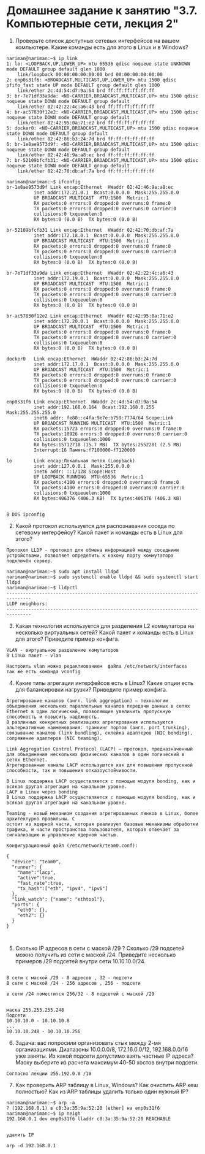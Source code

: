 # Домашнее задание к занятию "3.7. Компьютерные сети, лекция 2"

1. Проверьте список доступных сетевых интерфейсов на вашем компьютере. Какие команды есть для этого в Linux и в Windows?

```commandline
nariman@nariman:~$ ip link
1: lo: <LOOPBACK,UP,LOWER_UP> mtu 65536 qdisc noqueue state UNKNOWN mode DEFAULT group default qlen 1000
    link/loopback 00:00:00:00:00:00 brd 00:00:00:00:00:00
2: enp0s31f6: <BROADCAST,MULTICAST,UP,LOWER_UP> mtu 1500 qdisc pfifo_fast state UP mode DEFAULT group default qlen 1000
    link/ether 2c:4d:54:d7:9a:54 brd ff:ff:ff:ff:ff:ff
3: br-7e71df33a9da: <NO-CARRIER,BROADCAST,MULTICAST,UP> mtu 1500 qdisc noqueue state DOWN mode DEFAULT group default 
    link/ether 02:42:22:4c:a6:43 brd ff:ff:ff:ff:ff:ff
4: br-ac57830f12e2: <NO-CARRIER,BROADCAST,MULTICAST,UP> mtu 1500 qdisc noqueue state DOWN mode DEFAULT group default 
    link/ether 02:42:95:0a:71:e2 brd ff:ff:ff:ff:ff:ff
5: docker0: <NO-CARRIER,BROADCAST,MULTICAST,UP> mtu 1500 qdisc noqueue state DOWN mode DEFAULT group default 
    link/ether 02:42:86:b3:24:7d brd ff:ff:ff:ff:ff:ff
6: br-1e8ae9573d9f: <NO-CARRIER,BROADCAST,MULTICAST,UP> mtu 1500 qdisc noqueue state DOWN mode DEFAULT group default 
    link/ether 02:42:46:9a:a8:ec brd ff:ff:ff:ff:ff:ff
7: br-52109bfcfb31: <NO-CARRIER,BROADCAST,MULTICAST,UP> mtu 1500 qdisc noqueue state DOWN mode DEFAULT group default 
    link/ether 02:42:70:db:af:7a brd ff:ff:ff:ff:ff:ff

```

```commandline
nariman@nariman:~$ ifconfig
br-1e8ae9573d9f Link encap:Ethernet  HWaddr 02:42:46:9a:a8:ec  
          inet addr:172.21.0.1  Bcast:0.0.0.0  Mask:255.255.0.0
          UP BROADCAST MULTICAST  MTU:1500  Metric:1
          RX packets:0 errors:0 dropped:0 overruns:0 frame:0
          TX packets:0 errors:0 dropped:0 overruns:0 carrier:0
          collisions:0 txqueuelen:0 
          RX bytes:0 (0.0 B)  TX bytes:0 (0.0 B)

br-52109bfcfb31 Link encap:Ethernet  HWaddr 02:42:70:db:af:7a  
          inet addr:172.18.0.1  Bcast:0.0.0.0  Mask:255.255.0.0
          UP BROADCAST MULTICAST  MTU:1500  Metric:1
          RX packets:0 errors:0 dropped:0 overruns:0 frame:0
          TX packets:0 errors:0 dropped:0 overruns:0 carrier:0
          collisions:0 txqueuelen:0 
          RX bytes:0 (0.0 B)  TX bytes:0 (0.0 B)

br-7e71df33a9da Link encap:Ethernet  HWaddr 02:42:22:4c:a6:43  
          inet addr:172.19.0.1  Bcast:0.0.0.0  Mask:255.255.0.0
          UP BROADCAST MULTICAST  MTU:1500  Metric:1
          RX packets:0 errors:0 dropped:0 overruns:0 frame:0
          TX packets:0 errors:0 dropped:0 overruns:0 carrier:0
          collisions:0 txqueuelen:0 
          RX bytes:0 (0.0 B)  TX bytes:0 (0.0 B)

br-ac57830f12e2 Link encap:Ethernet  HWaddr 02:42:95:0a:71:e2  
          inet addr:172.20.0.1  Bcast:0.0.0.0  Mask:255.255.0.0
          UP BROADCAST MULTICAST  MTU:1500  Metric:1
          RX packets:0 errors:0 dropped:0 overruns:0 frame:0
          TX packets:0 errors:0 dropped:0 overruns:0 carrier:0
          collisions:0 txqueuelen:0 
          RX bytes:0 (0.0 B)  TX bytes:0 (0.0 B)

docker0   Link encap:Ethernet  HWaddr 02:42:86:b3:24:7d  
          inet addr:172.17.0.1  Bcast:0.0.0.0  Mask:255.255.0.0
          UP BROADCAST MULTICAST  MTU:1500  Metric:1
          RX packets:0 errors:0 dropped:0 overruns:0 frame:0
          TX packets:0 errors:0 dropped:0 overruns:0 carrier:0
          collisions:0 txqueuelen:0 
          RX bytes:0 (0.0 B)  TX bytes:0 (0.0 B)

enp0s31f6 Link encap:Ethernet  HWaddr 2c:4d:54:d7:9a:54  
          inet addr:192.168.0.164  Bcast:192.168.0.255  Mask:255.255.255.0
          inet6 addr: fe80::c4fa:9e7e:b759:7774/64 Scope:Link
          UP BROADCAST RUNNING MULTICAST  MTU:1500  Metric:1
          RX packets:15723 errors:0 dropped:0 overruns:0 frame:0
          TX packets:10926 errors:0 dropped:0 overruns:0 carrier:0
          collisions:0 txqueuelen:1000 
          RX bytes:15712718 (15.7 MB)  TX bytes:2552281 (2.5 MB)
          Interrupt:16 Память:f7100000-f7120000 

lo        Link encap:Локальная петля (Loopback)  
          inet addr:127.0.0.1  Mask:255.0.0.0
          inet6 addr: ::1/128 Scope:Host
          UP LOOPBACK RUNNING  MTU:65536  Metric:1
          RX packets:4180 errors:0 dropped:0 overruns:0 frame:0
          TX packets:4180 errors:0 dropped:0 overruns:0 carrier:0
          collisions:0 txqueuelen:1000 
          RX bytes:406376 (406.3 KB)  TX bytes:406376 (406.3 KB)


В DOS ipconfig
```
2. Какой протокол используется для распознавания соседа по сетевому интерфейсу? Какой пакет и команды есть в Linux для этого?
```commandline
Протокол LLDP - протокол для обмена информацией между соседними устройствами, позволяет определить к какому порту коммутатора подключён сервер.

nariman@nariman:~$ sudo apt install lldpd
nariman@nariman:~$ sudo systemctl enable lldpd && sudo systemctl start lldpd
nariman@nariman:~$ lldpctl
-------------------------------------------------------------------------------
LLDP neighbors:
-------------------------------------------------------------------------------

```
3. Какая технология используется для разделения L2 коммутатора на несколько виртуальных сетей? Какой пакет и команды есть в Linux для этого? Приведите пример конфига.
```commandline
VLAN - виртуальное разделение комутаторов
В Linux пакет - vlan

Настроить vlan можно редактиованием  файла /etc/network/interfaces
так же есть команда vconfig
```
4. Какие типы агрегации интерфейсов есть в Linux? Какие опции есть для балансировки нагрузки? Приведите пример конфига.
```commandline
Агрегирование каналов (англ. link aggregation) — технологии объединения нескольких параллельных каналов передачи данных в сетях Ethernet в один логический, позволяющие увеличить пропускную способность и повысить надёжность.
В различных конкретных реализациях агрегирования используются альтернативные наименования: транкинг портов (англ. port trunking), связывание каналов (link bundling), склейка адаптеров (NIC bonding), сопряжение адаптеров (NIC teaming).

Link Aggregation Control Protocol (LACP) — протокол, предназначенный для объединения нескольких физических каналов в один логический в сетях Ethernet. 
Агрегированные каналы LACP используются как для повышения пропускной способности, так и повышения отказоустойчивости.

В Linux поддержка LACP осуществляется с помощью модуля bonding, как и всякая другая агрегация на канальном уровне.
LACP в Linux через bonding
В Linux поддержка LACP осуществляется с помощью модуля bonding, как и всякая другая агрегация на канальном уровне.

Teaming - новый механизм создания агрегированных линков в Linux, более архитектурно правильны. С
остоит из ядерной части, которая реализует базовые механизмы обработки трафика, и части пространства пользователя, которая отвечает за сигнализацию и управление ядерной частью.

Конфигурационный файл (/etc/network/team0.conf):

{
  "device": "team0",
  "runner": { 
    "name":"lacp",
    "active":true, 
    "fast_rate":true, 
    "tx_hash":["eth", "ipv4", "ipv6"]
  }, 
  "link_watch": {"name": "ethtool"}, 
  "ports": {
    "eth0": {},
    "eth2": {}
  }
}



```
5. Сколько IP адресов в сети с маской /29 ? Сколько /29 подсетей можно получить из сети с маской /24. Приведите несколько примеров /29 подсетей внутри сети 10.10.10.0/24.
```commandline

В сети с маской /29 - 8 адресов , 32 - подсети
В сети с маской /24 - 256 адресов , 256 - подсети

в сети /24 поместится 256/32 - 8 подсетей с маской /29


маска 255.255.255.248
Подсети 
10.10.10.0 - 10.10.10.8
...
10.10.10.248 - 10.10.10.256

```
6. Задача: вас попросили организовать стык между 2-мя организациями. Диапазоны 10.0.0.0/8, 172.16.0.0/12, 192.168.0.0/16 уже заняты. Из какой подсети допустимо взять частные IP адреса? Маску выберите из расчета максимум 40-50 хостов внутри подсети.
```commandline
Согласно лекции 255.192.0.0	/10
```
7. Как проверить ARP таблицу в Linux, Windows? Как очистить ARP кеш полностью? Как из ARP таблицы удалить только один нужный IP?

```commandline
nariman@nariman:~$ arp -a
? (192.168.0.1) в c8:3a:35:9a:52:20 [ether] на enp0s31f6
nariman@nariman:~$ ip neigh
192.168.0.1 dev enp0s31f6 lladdr c8:3a:35:9a:52:20 REACHABLE


удалить IP

arp -d 192.168.0.1
```